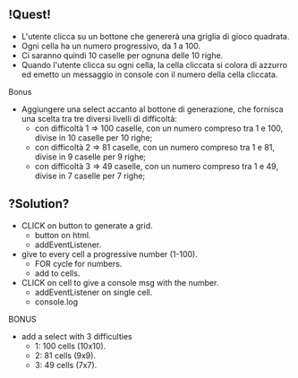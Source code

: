 ## !Quest! ##

- L'utente clicca su un bottone che genererà una griglia di gioco quadrata.
- Ogni cella ha un numero progressivo, da 1 a 100.
- Ci saranno quindi 10 caselle per ognuna delle 10 righe.
- Quando l'utente clicca su ogni cella, la cella cliccata si colora di azzurro ed emetto un messaggio in console con il numero della cella cliccata.

Bonus
- Aggiungere una select accanto al bottone di generazione, che fornisca una scelta tra tre diversi livelli di difficoltà:
    - con difficoltà 1 => 100 caselle, con un numero compreso tra 1 e 100, divise in 10 caselle per 10 righe;
    - con difficoltà 2 => 81 caselle, con un numero compreso tra 1 e 81, divise in 9 caselle per 9 righe;
    - con difficoltà 3 => 49 caselle, con un numero compreso tra 1 e 49, divise in 7 caselle per 7 righe;


## ?Solution? ##
- CLICK on button to generate a grid.
    - button on html.
    - addEventListener.
- give to every cell a progressive number (1-100).
    - FOR cycle for numbers.
    - add to cells.
- CLICK on cell to give a console msg with the number.
    - addEventListener on single cell.
    - console.log

BONUS
- add a select with 3 difficulties
    - 1: 100 cells (10x10).
    - 2: 81 cells (9x9).
    - 3: 49 cells (7x7).